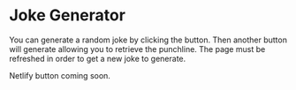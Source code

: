 # Joke Generator

You can generate a random joke by clicking the button. Then another button will generate allowing you to retrieve the punchline. The page must be refreshed in order to get a new joke to generate.

Netlify button coming soon.

